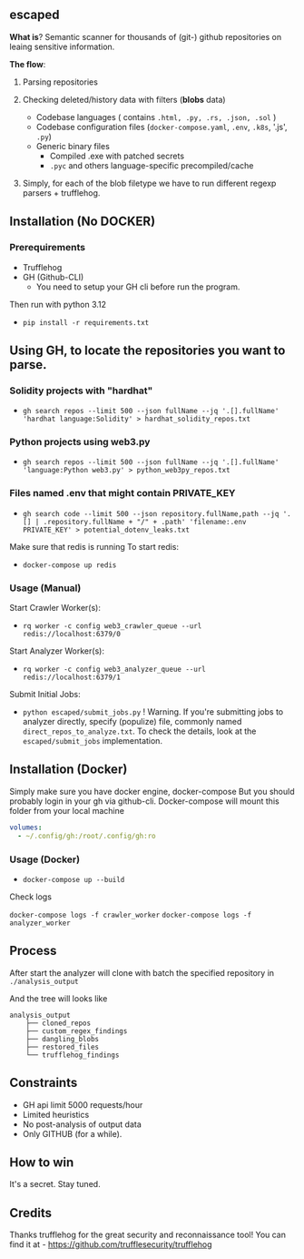 ## escaped

**What is**? Semantic scanner for thousands of (git-) github repositories on leaing sensitive information.

**The flow**:
1. Parsing repositories
2. Checking deleted/history data with filters (**blobs** data)
    - Codebase languages ( contains `.html, .py, .rs, .json, .sol` )
    - Codebase configuration files (`docker-compose.yaml`, `.env`, `.k8s`, '.js', `.py`)
    - Generic binary files 
        - Compiled .exe with patched secrets 
        - `.pyc` and others language-specific precompiled/cache  

3. Simply, for each of the blob filetype we have to run different regexp parsers + trufflehog.

## Installation (No DOCKER) 

### Prerequirements 
- Trufflehog 
- GH (Github-CLI) 
    - You need to setup your GH cli before run the program.

Then run with python 3.12 
- `pip install -r requirements.txt`

## Using GH, to locate the repositories you want to parse. 

### Solidity projects with "hardhat"
- `gh search repos --limit 500 --json fullName --jq '.[].fullName' 'hardhat language:Solidity' > hardhat_solidity_repos.txt`

### Python projects using web3.py
- `gh search repos --limit 500 --json fullName --jq '.[].fullName' 'language:Python web3.py' > python_web3py_repos.txt`

### Files named .env that might contain PRIVATE_KEY
- `gh search code --limit 500 --json repository.fullName,path --jq '.[] | .repository.fullName + "/" + .path' 'filename:.env PRIVATE_KEY' > potential_dotenv_leaks.txt`


Make sure that redis is running 
To start redis:
- `docker-compose up redis`

### Usage (Manual) 

Start Crawler Worker(s):
- `rq worker -c config web3_crawler_queue --url redis://localhost:6379/0`

Start Analyzer Worker(s):
- `rq worker -c config web3_analyzer_queue --url redis://localhost:6379/1`

Submit Initial Jobs:
- `python escaped/submit_jobs.py`
! Warning. If you're submitting jobs to analyzer directly, specify (populize) file, commonly named `direct_repos_to_analyze.txt`. 
To check the details, look at the `escaped/submit_jobs` implementation.

## Installation (Docker)

Simply make sure you have docker engine, docker-compose
But you should probably login in your gh via github-cli. Docker-compose will mount this folder from your local machine 
```yaml
volumes:
  - ~/.config/gh:/root/.config/gh:ro
```

### Usage (Docker) 
- `docker-compose up --build`

Check logs 

`docker-compose logs -f crawler_worker`
`docker-compose logs -f analyzer_worker`


## Process
After start the analyzer will clone with batch the specified repository in 
`./analysis_output`

And the tree will looks like

```
analysis_output
    ├── cloned_repos 
    ├── custom_regex_findings
    ├── dangling_blobs
    ├── restored_files
    └── trufflehog_findings
```

## Constraints 
- GH api limit 5000 requests/hour
- Limited heuristics
- No post-analysis of output data 
- Only GITHUB (for a while).

## How to win 

It's a secret. Stay tuned.


## Credits 

Thanks trufflehog for the great security and reconnaissance tool!
You can find it at - https://github.com/trufflesecurity/trufflehog